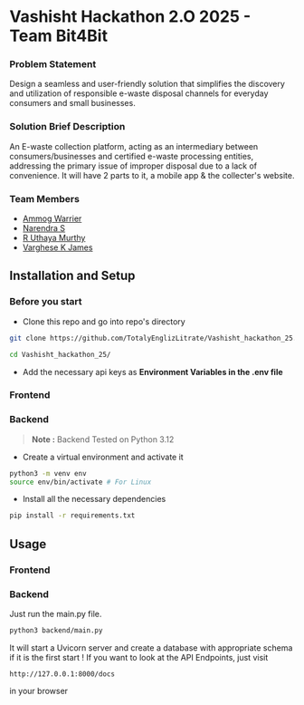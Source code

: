 # Vashisht Hackathon 2.O 2025 - Team Bit4Bit

### Problem Statement
Design a seamless and user-friendly solution that simplifies the discovery and utilization of responsible e-waste disposal channels for everyday consumers and small businesses.

### Solution Brief Description
An E-waste collection platform, acting as an intermediary between consumers/businesses and certified e-waste processing entities, addressing the primary issue of improper disposal due to a lack of convenience. It will have 2 parts to it, a mobile app & the collecter's website.

### Team Members
- [Ammog Warrier](https://github.com/Amps-ammog)
- [Narendra S](https://github.com/TotalyEnglizLitrate)
- [R Uthaya Murthy](https://github.com/Uthayamurthy/)
- [Varghese K James](https://github.com/vicfic18/)

## Installation and Setup

### Before you start
- Clone this repo and go into repo's directory
```bash
git clone https://github.com/TotalyEnglizLitrate/Vashisht_hackathon_25.git

cd Vashisht_hackathon_25/
```

- Add the necessary api keys as **Environment Variables in the .env file**

### Frontend
<TBA>

### Backend
> **Note :** Backend Tested on Python 3.12

- Create a virtual environment and activate it
```bash
python3 -m venv env
source env/bin/activate # For Linux
```
- Install all the necessary dependencies
```bash
pip install -r requirements.txt
```

## Usage

### Frontend

### Backend
Just run the main.py file. 
```bash
python3 backend/main.py
```
It will start a Uvicorn server and create a database with appropriate schema if it is the first start !
If you want to look at the API Endpoints, just visit
```
http://127.0.0.1:8000/docs
```
in your browser